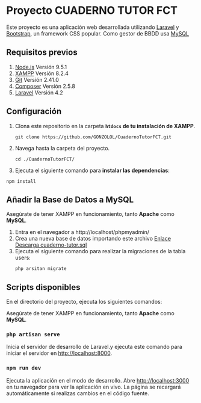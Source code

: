 # Proyecto CUADERNO TUTOR FCT

Este proyecto es una aplicación web desarrollada utilizando [Laravel](https://laravel.com/docs/4.2#install-laravel) y [Bootstrap](https://getbootstrap.com/), un framework CSS popular. Como gestor de BBDD usa [MySQL](https://www.mysql.com/)

## Requisitos previos

1. [Node.js](https://nodejs.org/) Versión 9.5.1
2. [XAMPP](https://www.apachefriends.org/index.html) Versión 8.2.4
3. [Git](https://git-scm.com/downloads) Versión 2.41.0
4. [Composer](https://getcomposer.org/download/) Versión 2.5.8
5. [Laravel](https://laravel.com/docs/4.2#install-laravel) Versión 4.2

## Configuración

1. Clona este repositorio en la carpeta **`htdocs` de tu instalación de XAMPP**.
   ```shell
   git clone https://github.com/GONZOLOL/CuadernoTutorFCT.git
   ```
3. Navega hasta la carpeta del proyecto.
    ```shell
   cd ./CuadernoTutorFCT/
   ```
5. Ejecuta el siguiente comando para **instalar las dependencias**:
```shell
npm install
```
## Añadir la Base de Datos a MySQL

Asegúrate de tener XAMPP en funcionamiento, tanto **Apache** como **MySQL**.

1. Entra en el navegador a http://localhost/phpmyadmin/
2. Crea una nueva base de datos importando este archivo
   [Enlace Descarga cuaderno-tutor.sql]()
3. Ejecuta el siguiente comando para realizar la migraciones de la tabla users:
   ```shell
   php arsitan migrate
   ```
   

Scripts disponibles
------------------

En el directorio del proyecto, ejecuta los siguientes comandos:

Asegúrate de tener XAMPP en funcionamiento, tanto **Apache** como **MySQL**.

### `php artisan serve`

Inicia el servidor de desarrollo de Laravel.y ejecuta este comando para iniciar el servidor en [http://localhost:8000](http://localhost:8000).

### `npm run dev`

Ejecuta la aplicación en el modo de desarrollo. Abre [http://localhost:3000](http://localhost:3000) en tu navegador para ver la aplicación en vivo. La página se recargará automáticamente si realizas cambios en el código fuente.


